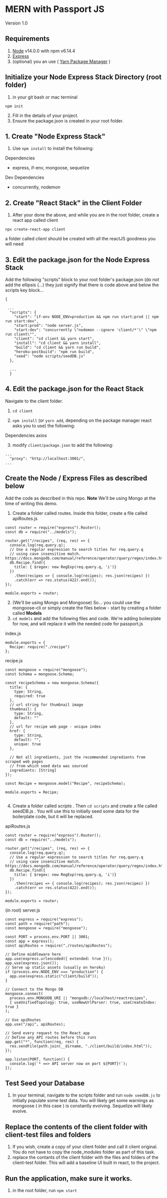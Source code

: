 # MERN with Passport JS
Version 1.0

## Requirements

1. [Node](https://nodejs.org/en/) v14.0.0 with npm v6.14.4
2. [Express](https://expressjs.com/)
3. (optional) you an use ( [Yarn Package Manager](https://yarnpkg.com/) )

## Initialize your Node Express Stack Directory (root folder)

1. in your git bash or mac terminal

```npm init```

2. Fill in the details of your project.
3. Ensure the package.json is created in your root folder.

## 1. Create "Node Express Stack"

1. Use `npm install` to install the following:

Dependencies

- express, if-env, mongoose, sequelize

Dev Dependencies

- concurrently, nodemon


## 2. Create "React Stack" in the Client Folder

1. After your done the above, and while you are in the root folder, create a react app called client

```npx create-react-app client```

a folder called *client* should be created with all the reactJS goodness you will need




## 3. Edit the package.json for the Node Express Stack

Add the following "scripts" block to your root folder's package.json (do *not* add the ellipsis (*...*) they just signify that there is code above and below the scripts key block...

```
{

 ...
  "scripts": {
    "start": "if-env NODE_ENV=production && npm run start:prod || npm run start:dev",
    "start:prod": "node server.js",
    "start:dev": "concurrently \"nodemon --ignore 'client/*'\" \"npm run client\"",
    "client": "cd client && yarn start",
    "install": "cd client && yarn install",
    "build": "cd client && yarn run build",
    "heroku-postbuild": "npm run build",
    "seed": "node scripts/seedDB.js"
  },
  
  ...
  }
```

## 4. Edit the package.json for the React Stack

Navigate to the client folder.
1. `cd client`

2. `npm install` (or `yarn add`, depending on the package manager react asks you to use) the following:

Dependencies
axios


3. modify `client/package.json` to add the following:

```
...
  "proxy": "http://localhost:3001/",
...
```

## Create the Node / Express Files as described below

Add the code as described in this repo. **Note** We'll be using Mongo at the time of writing this demo.

1. Create a folder called routes. Inside this folder, create a file called apiRoutes.js

```
const router = require("express").Router();
const db = require("../models");

router.get("/recipes", (req, res) => {
  console.log(req.query.q);
  // Use a regular expression to search titles for req.query.q
  // using case insensitive match. https://docs.mongodb.com/manual/reference/operator/query/regex/index.html
  db.Recipe.find({
    title: { $regex: new RegExp(req.query.q, 'i')}
  })
    .then(recipes => { console.log(recipes); res.json(recipes) })
    .catch(err => res.status(422).end());
});

module.exports = router;
```

2. (We'll be using Mongo and Mongoose) So... you could use the mongoose-cli or simply create the files below - start by creating a folder called **Models**
3. `cd models` and add the following files and code. We're adding boilerplate for now, and will replace it with the needed code for passport.js

index.js

```
module.exports = {
  Recipe: require("./recipe")
};

```

recipe.js

```
const mongoose = require("mongoose");
const Schema = mongoose.Schema;

const recipeSchema = new mongoose.Schema({
  title: {
    type: String,
    required: true
  },
  // url string for thumbnail image
  thumbnail: {
    type: String,
    default: ""
  },
  // url for recipe web page - unique index
  href: {
    type: String,
    default: "",
    unique: true
  },

  // Not all ingredients, just the recommended ingredients from scraped web pages
  // from which seed data was sourced
  ingredients: [String]
});

const Recipe = mongoose.model("Recipe", recipeSchema);

module.exports = Recipe;


```

4. Create a folder called *scripts* . Then `cd scripts` and create a file called seedDB.js . You will use this to initially seed some data for the boilerplate code, but it will be replaced.

apiRoutes.js

```
const router = require("express").Router();
const db = require("../models");

router.get("/recipes", (req, res) => {
  console.log(req.query.q);
  // Use a regular expression to search titles for req.query.q
  // using case insensitive match. https://docs.mongodb.com/manual/reference/operator/query/regex/index.html
  db.Recipe.find({
    title: { $regex: new RegExp(req.query.q, 'i')}
  })
    .then(recipes => { console.log(recipes); res.json(recipes) })
    .catch(err => res.status(422).end());
});

module.exports = router;

```


(in root) server.js

```
const express = require("express");
const path = require("path");
const mongoose = require("mongoose");

const PORT = process.env.PORT || 3001;
const app = express();
const apiRoutes = require("./routes/apiRoutes");

// Define middleware here
app.use(express.urlencoded({ extended: true }));
app.use(express.json());
// Serve up static assets (usually on heroku)
if (process.env.NODE_ENV === "production") {
  app.use(express.static("client/build"));
}

// Connect to the Mongo DB
mongoose.connect(
  process.env.MONGODB_URI || "mongodb://localhost/reactrecipes",
  { useUnifiedTopology: true, useNewUrlParser: true, useCreateIndex: true }
);

// Use apiRoutes
app.use("/api", apiRoutes);

// Send every request to the React app
// Define any API routes before this runs
app.get("*", function(req, res) {
  res.sendFile(path.join(__dirname, "./client/build/index.html"));
});

app.listen(PORT, function() {
  console.log(`* ==> API server now on port ${PORT}!`);
});
```

## Test Seed your Database

1. In your terminal, navigate to the scripts folder and run ```node seedDB.js``` to initially populate some test data. You will likely get some warnings as mongoose ( in this case ) is constantly evolving. Sequelize will likely evolve.

## Replace the contents of the client folder with client-test files and folders

1. If you wish, create a copy of your client folder and call it client original. You do not have to copy the node_modules folder as part of this task.
2. replace the contants of the client folder with the files and folders of the client-test folder. This will add a baseline UI built in react, to the project.

## Run the application, make sure it works.

1. in the root folder, run `npm start`









